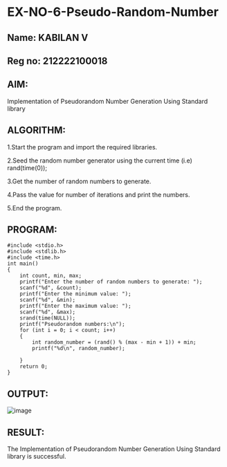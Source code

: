 # EX-NO-6-Pseudo-Random-Number
## Name: KABILAN V
## Reg no: 212222100018

## AIM: 
Implementation of Pseudorandom Number Generation Using Standard library

## ALGORITHM:
1.Start the program and import the required libraries.

2.Seed the random number generator using the current time (i.e) rand(time(0));

3.Get the number of random numbers to generate.

4.Pass the value for number of iterations and print the numbers.

5.End the program.

## PROGRAM:
```
#include <stdio.h> 
#include <stdlib.h> 
#include <time.h> 
int main()
{
    int count, min, max;
    printf("Enter the number of random numbers to generate: "); 
    scanf("%d", &count);
    printf("Enter the minimum value: "); 
    scanf("%d", &min);
    printf("Enter the maximum value: "); 
    scanf("%d", &max); 
    srand(time(NULL)); 
    printf("Pseudorandom numbers:\n"); 
    for (int i = 0; i < count; i++)
    {
        int random_number = (rand() % (max - min + 1)) + min; 
        printf("%d\n", random_number);
        
    }
    return 0;
}
```

## OUTPUT:
![image](https://github.com/user-attachments/assets/e13aa54a-f956-4236-97b3-46e57c6c001a)


## RESULT:
The Implementation of Pseudorandom Number Generation Using Standard library is successful.
